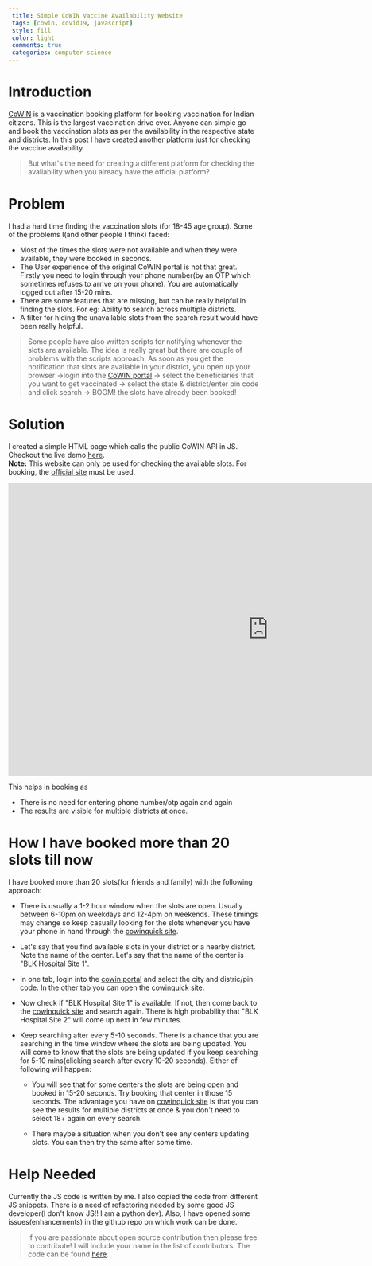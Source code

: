 ```yaml
---
 title: Simple CoWIN Vaccine Availability Website 
 tags: [cowin, covid19, javascript]
 style: fill
 color: light
 comments: true
 categories: computer-science
---
```



# Introduction
[CoWIN](https://www.cowin.gov.in/home) is a vaccination booking platform for booking vaccination for Indian citizens. This is the largest vaccination drive ever. Anyone can simple go and book the vaccination slots as per the availability in the respective state and districts. In this post I have created another platform just for checking the vaccine availability.
 

> But what's the need for creating a different platform for checking the availability when you already have the official platform?

# Problem
I had a hard time finding the vaccination slots (for 18-45 age group). Some of the problems I(and other people I think) faced:
* Most of the times the slots were not available and when they were available, they were booked in seconds. 
* The User experience of the original CoWIN portal is not that great. Firstly you need to login through your phone number(by an OTP which sometimes refuses to arrive on your phone). You are automatically logged out after 15-20 mins.
* There are some features that are missing, but can be really helpful in finding the slots. For eg: Ability to search across multiple districts.
* A filter for hiding the unavailable slots from the search result would have been really helpful.

> Some people have also written scripts for notifying whenever the slots are available. The idea is really great but there are couple of problems with the scripts approach:
As soon as you get the notification that slots are available in your district, you open up your browser ->login into the [CoWIN portal](https://www.cowin.gov.in/home) -> select the beneficiaries that you want to get vaccinated -> select the state & district/enter pin code and click search -> BOOM! the slots have already been booked! 
  

# Solution
I created a simple HTML page which calls the public CoWIN API in JS. Checkout the live demo [here](https://dollardhingra.com/cowinquick/).  
**Note:** This website can only be used for checking the available slots. For booking, the [official site](https://www.cowin.gov.in/home) must be used.

<iframe width="1046" height="588" src="https://www.youtube.com/embed/knjqHZNs7LM" title="YouTube video player" frameborder="0" allow="accelerometer; autoplay; clipboard-write; encrypted-media; gyroscope; picture-in-picture" allowfullscreen></iframe>


This helps in booking as
* There is no need for entering phone number/otp again and again
* The results are visible for multiple districts at once.

# How I have booked more than 20 slots till now
I have booked more than 20 slots(for friends and family) with the following approach:
* There is usually a 1-2 hour window when the slots are open. Usually between 6-10pm on weekdays and 12-4pm on weekends. These timings may change so keep casually looking for the slots whenever you have your phone in hand through the [cowinquick site](https://dollardhingra.com/cowinquick/).

* Let's say that you find available slots in your district or a nearby district. Note the name of the center. Let's say that the name of the center is "BLK Hospital Site 1". 

* In one tab, login into the [cowin portal](https://www.cowin.gov.in/home) and select the city and distric/pin code. In the other tab you can open the [cowinquick site](https://dollardhingra.com/cowinquick/).

* Now check if "BLK Hospital Site 1" is available. If not, then come back to the [cowinquick site](https://dollardhingra.com/cowinquick/) and search again. There is high probability that "BLK Hospital Site 2" will come up next in few minutes. 

* Keep searching after every 5-10 seconds. There is a chance that you are searching in the time window where the slots are being updated. You will come to know that the slots are being updated if you keep searching for 5-10 mins(clicking search after every 10-20 seconds). Either of following will happen:
    - You will see that for some centers the slots are being open and booked in 15-20 seconds. Try booking that center in those 15 seconds. The advantage you have on [cowinquick site](https://dollardhingra.com/cowinquick/) is that you can see the results for multiple districts at once & you don't need to select 18+ again on every search. 

    - There maybe a situation when you don't see any centers updating slots. You can then try the same after some time. 



# Help Needed
Currently the JS code is written by me. I also copied the code from different JS snippets. There is a need of refactoring needed by some good JS developer(I don't know JS!! I am a python dev). Also, I have opened some issues(enhancements) in the github repo on which work can be done. 
> If you are passionate about open source contribution then please free to contribute! I will include your name in the list of contributors. The code can be found [here](https://github.com/dollardhingra/cowindelhi). 
